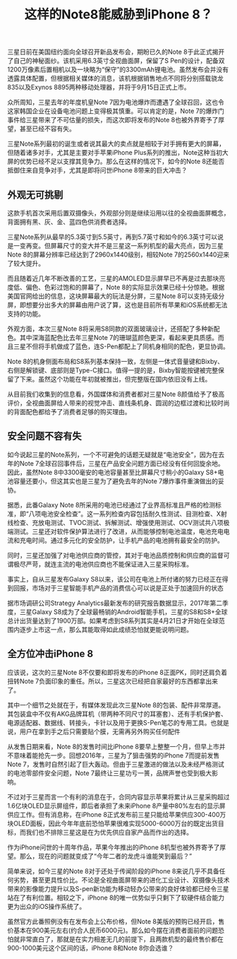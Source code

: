 ﻿---
title: 这样的Note8能威胁到iPhone 8？

tags: [数码设备,手机]
---
  三星日前在美国纽约面向全球召开新品发布会，期盼已久的Note 8于此正式揭开了自己的神秘面纱。该机采用6.3英寸全视曲面屏，保留了S Pen的设计，配备双1200万像素后置相机以及一块略为“保守”的3300mAh锂电池。虽然发布会并没有透露具体配置，但根据相关媒体的消息，该机根据销售地点不同将分别搭载骁龙835以及Exynos 8895两种移动处理器，并将于9月15日正式上市。
<!--more-->
  众所周知，三星去年的年度机皇Note 7因为电池爆炸而遭遇了全球召回，这也令这家韩国企业在设备电池问题上变得极其慎重。可以肯定的是，Note 7的爆炸门事件给三星带来了不可估量的损失，而这次即将发布的Note 8也被外界寄予了厚望，甚至已经不容有失。

  三星Note系列最初的诞生或者说其最大的卖点就是相较于对手拥有更大的屏幕，但随着诸多对手，尤其是主要对手苹果iPhone Plus系列的推出，Note这种当初大屏的优势已经不足以支撑其竞争力。那么在这样的情况下，如今的Note 8还能否抵御住来自竞争对手，尤其是即将问世iPhone 8带来的巨大冲击？



## 外观无可挑剔

  这款手机首次采用后置双摄像头，外观部分则是继续沿用以往的全视曲面屏概念，背面拥有黑、灰、金、蓝四色供消费者选择。

  三星Note系列从最早的5.3英寸到5.5英寸，再到5.7英寸和如今的6.3英寸可以说是一变再变。但屏幕尺寸的变大并不是三星这一系列机型的最大亮点，因为三星Note 8的屏幕分辨率已经达到了2960x1440级别，相较Note 7的2560x1440迎来了较大提升。

  而且随着近几年不断改善的工艺，三星的AMOLED显示屏早已不再是过去那块亮度低、偏色、色彩过饱和的屏幕了，Note 8的实际显示效果已经十分惊艳。根据美国官网给出的信息，这块屏幕最大的玩法是分屏，三星Note 8可以支持无级分屏，即想要分出多大的屏幕由用户说了算，这也是目前所有苹果和iOS系统都无法支持的功能。

  外观方面，本次三星Note 8将采用S8同款的双面玻璃设计，还搭配了多种新配色。其中深海蓝配色比去年三星Note 7的珊瑚蓝颜色更深，看起来更具质感。而且三星不但将手机做成了蓝色，连S-Pen都配上了同机身相同的配色，更显协调。

  Note 8的机身侧面布局和S8系列基本保持一致，左侧是一体式音量键和Bixby、右侧是解锁键、底部则是Type-C接口。值得一提的是，Bixby智能按键被完整保留了下来。虽然这个功能在年初就被推出，但完整版在国内依旧没有上线。

  从目前我们收集到的信息看，外国媒体和消费者都对三星Note 8颜值给予了极高评价，全视曲面屏给人带来的视觉冲击、直线条机身、圆润的边框过渡和比较时尚的背面配色都给予了消费者足够的购买理由。

## 安全问题不容有失

  如今说起三星的Note系列，一个不可避免的话题无疑就是“电池安全”，因为在去年的Note 7全球召回事件后，三星在产品安全问题方面已经没有任何回旋余地。因此，虽然Note 8中3300毫安的电池容量甚至比屏幕尺寸稍小的Galaxy S8+电池容量还要小，但这其实也是三星为了避免去年的Note 7爆炸事件重演做出的妥协。

  据悉，此番Galaxy Note 8所采用的电池已经通过了业界高标准且严格的检测标准，即“八项电池安全检查”。这一系列检查内容包括耐久性测试、目测检查、X射线检查、充放电测试、TVOC测试、拆解测试、增强使用测试、OCV测试共八项极端测试。三星还对软件保护算法进行了改进，从而能够控制电池温度，电池充电电流和充电时间。通过多元化的安全防护，让手机产品的电池拥有最安全的防护。

  同时，三星还加强了对电池供应商的管控，其对于电池品质控制和供应商的监督可谓极尽严苛，就连主流的电池供应商也不能保证进入三星采购标准。

  事实上，自从三星发布Galaxy S8以来，该公司在电池上所付诸的努力已经正在得到回报，市场对于三星智能手机产品的消费信心可以说是正处于加速回升的状态

  据市场调研公司Strategy Analytics最新发布的研究报告数据显示，2017年第二季度，三星Galaxy S8成为了全球最畅销的Android智能手机，三星的S8和S8+全球总计出货量达到了1900万部。如果考虑到S8系列其实是4月21日才开始在全球范围内逐步上市这一点，那么其能取得如此成绩恐怕就更能说明问题。

## 全方位冲击iPhone 8

应该说，这次的三星Note 8不仅要和即将发布的iPhone 8正面PK，同时还肩负着扭转Note 7负面印象的重任。所以，三星这次已经把自家最好的东西都拿出来了。

其中一个细节之处就在于，有媒体发现此次三星Note 8的包装、配件非常厚道。其包装盒中不仅有AKG品牌耳机（带两种不同尺寸的耳塞套）、还有手机保护套、电源适配器、数据线、转接头，卡针以及用于更换S-Pen笔芯的专用工具。也就是说，用户在拿到手之后只需要贴个膜，无需再另外购买任何配件

从发售日期来看，Note 8的发售时间比iPhone 8要早上整整一个月，但早上市并不意味着能抢先一步。回想2016年，三星为了狙击强势的iPhone 7而提前发售Note 7，发售时自然引起了巨大轰动。但由于三星激进的做法以及未经严格测试的电池零部件安全问题，Note 7最终让三星功亏一篑，品牌声誉也受到极大影响。

不过对于三星而言一个有利的消息在于，合同内容显示苹果将累计从三星采购超过1.6亿块OLED显示屏组件，即后者承担了未来iPhone 8产量中80%左右的显示屏供应工作。但有消息称，在iPhone 8正式发布前三星只能给苹果供应300-400万块OLED面板，因此今年年底前恐怕苹果很难实现5000-6000万台的既定出货目标，而我们也不排除三星这是在为优先供应自家产品而作出的选择。

作为iPhone问世的十周年作品，苹果今年推出的iPhone 8机型也被外界寄予了厚望。那么，现在的问题就变成了“今年二者的龙虎斗谁能笑到最后？”

简单来说，如今三星的Note 8对于还处于传闻阶段的iPhone 8来说几乎不具备任何劣势，甚至更具性价比。不论是全视曲面屏带来的进化工业设计、双摄像头技术带来的影像能力提升以及S-pen新功能为移动轻办公带来的良好体验都已经令三星站在了有利位置。相较之下，iPhone 8的唯一优势似乎只剩下了软硬件结合能力更为出众的iOS操作系统了。

虽然官方此番照例没有在发布会上公布价格，但Note 8美版的预购已经开启，售价基本在900美元左右(约合人民币6000元)。那么如今摆在消费者面前的问题恐怕就非常直白了，那就是在实力相差无几的前提下，且两款机型的最终售价都在900-1000美元这个区间的话，iPhone 8和Note 8你会选谁？